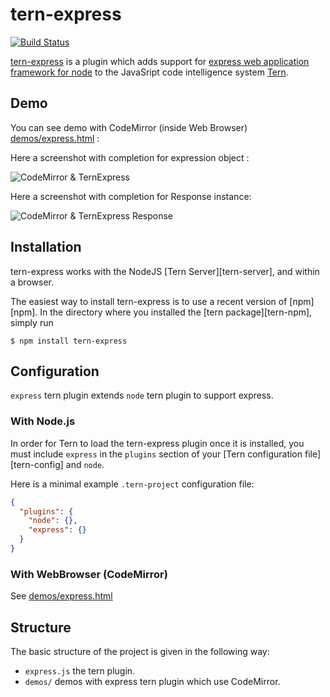 # tern-express

[![Build Status](https://secure.travis-ci.org/angelozerr/tern-express.png)](http://travis-ci.org/angelozerr/tern-express)

[tern-express](https://github.com/angelozerr/tern-express)  is a plugin which adds support for [express web application framework for node](http://expressjs.com/) to the JavaSript code intelligence system [Tern](http://ternjs.net/).

## Demo

You can see demo with CodeMirror (inside Web Browser) [demos/express.html](https://github.com/angelozerr/tern-express/blob/master/demos/express.html) :

Here a screenshot with completion for expression object :
 
![CodeMirror & TernExpress](https://github.com/angelozerr/tern-express/wiki/images/TernExpressWithCodeMirror.png)


Here a screenshot with completion for Response instance:

![CodeMirror & TernExpress Response](https://github.com/angelozerr/tern-express/wiki/images/TernExpressResponseWithCodeMirror.png)

## Installation

tern-express works with the NodeJS [Tern Server][tern-server], and within a browser.

The easiest way to install tern-express is to use a recent version of
[npm][npm]. In the directory where you installed the [tern package][tern-npm],
simply run

```
$ npm install tern-express
```

## Configuration

`express` tern plugin extends `node` tern plugin to support express.

### With Node.js

In order for Tern to load the tern-express plugin once it is installed, you must
include `express` in the `plugins` section of your [Tern configuration
file][tern-config] and `node`.

Here is a minimal example `.tern-project` configuration file:

```json
{
  "plugins": {
    "node": {},
    "express": {}
  }
}
```

### With WebBrowser (CodeMirror)

See [demos/express.html](https://github.com/angelozerr/tern-express/blob/master/demos/express.html)

## Structure

The basic structure of the project is given in the following way:

* `express.js` the tern plugin.
* `demos/` demos with express tern plugin which use CodeMirror.
